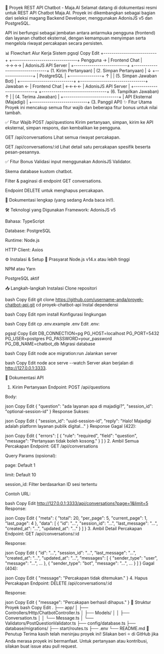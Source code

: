 🚀 Proyek REST API Chatbot - Maja.AI
Selamat datang di dokumentasi resmi untuk REST API Chatbot Maja.AI.
Proyek ini dikembangkan sebagai bagian dari seleksi magang Backend Developer, menggunakan AdonisJS v5 dan PostgreSQL.

API ini berfungsi sebagai jembatan antara antarmuka pengguna (frontend) dan layanan chatbot eksternal, dengan kemampuan menyimpan serta mengelola riwayat percakapan secara persisten.

📊 Flowchart Alur Kerja Sistem
pgsql
Copy
Edit
          +---------------------------+      +---------------------------------+
Pengguna → |     Frontend Chat        | →→→→ |      AdonisJS API Server       |
          +---------------------------+      +---------------------------------+
              (1. Kirim Pertanyaan)               |  (2. Simpan Pertanyaan)
                                                  |
                                                  ↓
                                          +----------------+
                                          |   PostgreSQL   |
                                          +----------------+
                                                  ↑
                                                  |
                                                  |  (5. Simpan Jawaban Bot)
                                                  |
          +---------------------------+      +---------------------------------+
  Jawaban ← |     Frontend Chat        | ←←←← |      AdonisJS API Server       |
          +---------------------------+      +---------------------------------+
              (6. Tampilkan Jawaban)              ↑
                                                  |
                                                  | (4. Terima Jawaban)
                                                  |
                                          +----------------------------+
                                          |   API Eksternal (Majadigi) |
                                          +----------------------------+
                                                  (3. Panggil API)
✨ Fitur Utama
Proyek ini mencakup semua fitur wajib dan beberapa fitur bonus untuk nilai tambah.

✅ Fitur Wajib
POST /api/questions
Kirim pertanyaan, simpan, kirim ke API eksternal, simpan respons, dan kembalikan ke pengguna.

GET /api/conversations
Lihat semua riwayat percakapan.

GET /api/conversations/:id
Lihat detail satu percakapan spesifik beserta pesan-pesannya.

✅ Fitur Bonus
Validasi input menggunakan AdonisJS Validator.

Skema database kustom chatbot.

Filter & paginasi di endpoint GET conversations.

Endpoint DELETE untuk menghapus percakapan.

📘 Dokumentasi lengkap (yang sedang Anda baca ini!).

🛠️ Teknologi yang Digunakan
Framework: AdonisJS v5

Bahasa: TypeScript

Database: PostgreSQL

Runtime: Node.js

HTTP Client: Axios

⚙️ Instalasi & Setup
🧱 Prasyarat
Node.js v14.x atau lebih tinggi

NPM atau Yarn

PostgreSQL aktif

📥 Langkah-langkah Instalasi
Clone repositori

bash
Copy
Edit
git clone https://github.com/username-anda/proyek-chatbot-api.git
cd proyek-chatbot-api
Instal dependensi

bash
Copy
Edit
npm install
Konfigurasi lingkungan

bash
Copy
Edit
cp .env.example .env
Edit .env:

pgsql
Copy
Edit
DB_CONNECTION=pg
PG_HOST=localhost
PG_PORT=5432
PG_USER=postgres
PG_PASSWORD=your_password
PG_DB_NAME=chatbot_db
Migrasi database

bash
Copy
Edit
node ace migration:run
Jalankan server

bash
Copy
Edit
node ace serve --watch
Server akan berjalan di http://127.0.0.1:3333.

📖 Dokumentasi API
1. Kirim Pertanyaan
Endpoint: POST /api/questions

Body:

json
Copy
Edit
{
  "question": "ada layanan apa di majadigi?",
  "session_id": "optional-session-id"
}
Response Sukses:

json
Copy
Edit
{
  "session_id": "uuid-session-id",
  "reply": "Halo! Majadigi adalah platform layanan publik digital..."
}
Response Gagal (422):

json
Copy
Edit
{
  "errors": [
    {
      "rule": "required",
      "field": "question",
      "message": "Pertanyaan tidak boleh kosong."
    }
  ]
}
2. Ambil Semua Percakapan
Endpoint: GET /api/conversations

Query Params (opsional):

page: Default 1

limit: Default 10

session_id: Filter berdasarkan ID sesi tertentu

Contoh URL:

bash
Copy
Edit
http://127.0.0.1:3333/api/conversations?page=1&limit=5
Response:

json
Copy
Edit
{
  "meta": {
    "total": 20,
    "per_page": 5,
    "current_page": 1,
    "last_page": 4
  },
  "data": [
    {
      "id": "...",
      "session_id": "...",
      "last_message": "...",
      "created_at": "...",
      "updated_at": "..."
    }
  ]
}
3. Ambil Detail Percakapan
Endpoint: GET /api/conversations/:id

Response:

json
Copy
Edit
{
  "id": "...",
  "session_id": "...",
  "last_message": "...",
  "created_at": "...",
  "updated_at": "...",
  "messages": [
    {
      "sender_type": "user",
      "message": "...",
      ...
    },
    {
      "sender_type": "bot",
      "message": "...",
      ...
    }
  ]
}
Gagal (404):

json
Copy
Edit
{
  "message": "Percakapan tidak ditemukan."
}
4. Hapus Percakapan
Endpoint: DELETE /api/conversations/:id

Response:

json
Copy
Edit
{
  "message": "Percakapan berhasil dihapus."
}
📁 Struktur Proyek
bash
Copy
Edit
.
├── app/
│   ├── Controllers/Http/ChatbotController.ts
│   ├── Models/
│   │   ├── Conversation.ts
│   │   └── Message.ts
│   └── Validators/PostQuestionValidator.ts
├── config/database.ts
├── database/migrations/
├── start/routes.ts
├── .env
└── README.md
🙏 Penutup
Terima kasih telah meninjau proyek ini!
Silakan beri ⭐️ di GitHub jika Anda merasa proyek ini bermanfaat.
Untuk pertanyaan atau kontribusi, silakan buat issue atau pull request.